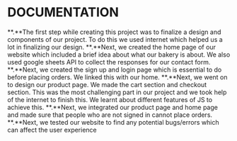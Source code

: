 # DOCUMENTATION
**.**The first step while creating this project was to finalize a design and components of our project. To do this we used internet which helped us a lot in finalizing our design.
**.**Next, we created the home page of our website which included a brief idea about what our bakery is about. We also used google sheets API to collect the responses for our contact form.
**.**Next, we created the sign up and login page which is essential to do before placing orders. We linked this with our home.
**.**Next, we went on to design our product page. We made the cart section and checkout section. This was the most challenging part in our project and we took help of the internet to finish this. We learnt about different features of JS to achieve this.
**.**Next, we integrated our product page and home page and made sure that people who are not signed in cannot place orders.
**.**Next, we tested our website to find any potential bugs/errors which can affect the user experience
